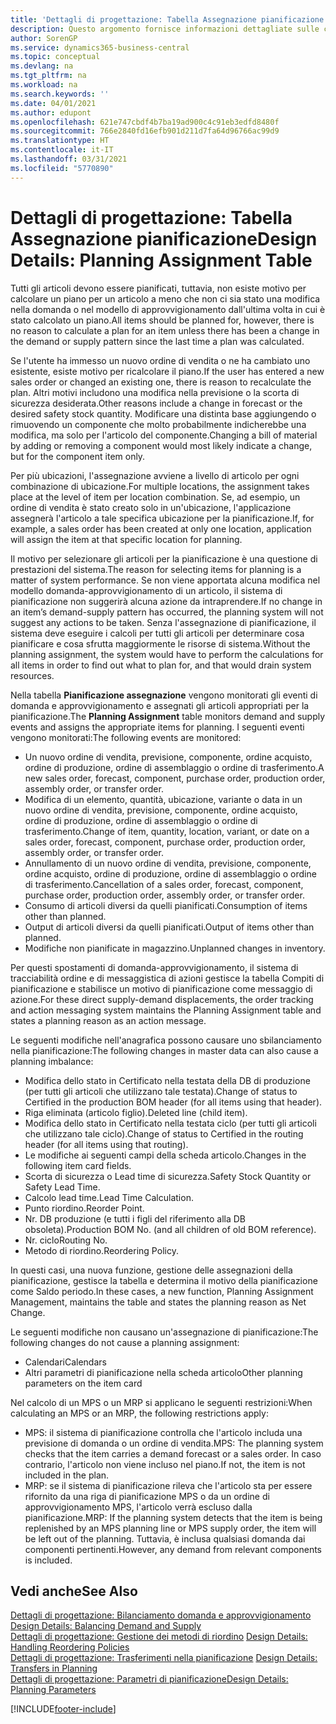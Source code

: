 ```yaml
---
title: 'Dettagli di progettazione: Tabella Assegnazione pianificazione | Microsoft Docs'
description: Questo argomento fornisce informazioni dettagliate sulle conseguenze relative alla modifica del metodo di pianificazione per un articolo.
author: SorenGP
ms.service: dynamics365-business-central
ms.topic: conceptual
ms.devlang: na
ms.tgt_pltfrm: na
ms.workload: na
ms.search.keywords: ''
ms.date: 04/01/2021
ms.author: edupont
ms.openlocfilehash: 621e747cbdf4b7ba19ad900c4c91eb3edfd8480f
ms.sourcegitcommit: 766e2840fd16efb901d211d7fa64d96766ac99d9
ms.translationtype: HT
ms.contentlocale: it-IT
ms.lasthandoff: 03/31/2021
ms.locfileid: "5770890"
---
```

# <a name="design-details-planning-assignment-table"></a><span data-ttu-id="df084-103">Dettagli di progettazione: Tabella Assegnazione pianificazione</span><span class="sxs-lookup"><span data-stu-id="df084-103">Design Details: Planning Assignment Table</span></span>
<span data-ttu-id="df084-104">Tutti gli articoli devono essere pianificati, tuttavia, non esiste motivo per calcolare un piano per un articolo a meno che non ci sia stato una modifica nella domanda o nel modello di approvvigionamento dall'ultima volta in cui è stato calcolato un piano.</span><span class="sxs-lookup"><span data-stu-id="df084-104">All items should be planned for, however, there is no reason to calculate a plan for an item unless there has been a change in the demand or supply pattern since the last time a plan was calculated.</span></span>  

<span data-ttu-id="df084-105">Se l'utente ha immesso un nuovo ordine di vendita o ne ha cambiato uno esistente, esiste motivo per ricalcolare il piano.</span><span class="sxs-lookup"><span data-stu-id="df084-105">If the user has entered a new sales order or changed an existing one, there is reason to recalculate the plan.</span></span> <span data-ttu-id="df084-106">Altri motivi includono una modifica nella previsione o la scorta di sicurezza desiderata.</span><span class="sxs-lookup"><span data-stu-id="df084-106">Other reasons include a change in forecast or the desired safety stock quantity.</span></span> <span data-ttu-id="df084-107">Modificare una distinta base aggiungendo o rimuovendo un componente che molto probabilmente indicherebbe una modifica, ma solo per l'articolo del componente.</span><span class="sxs-lookup"><span data-stu-id="df084-107">Changing a bill of material by adding or removing a component would most likely indicate a change, but for the component item only.</span></span>  

<span data-ttu-id="df084-108">Per più ubicazioni, l'assegnazione avviene a livello di articolo per ogni combinazione di ubicazione.</span><span class="sxs-lookup"><span data-stu-id="df084-108">For multiple locations, the assignment takes place at the level of item per location combination.</span></span> <span data-ttu-id="df084-109">Se, ad esempio, un ordine di vendita è stato creato solo in un'ubicazione, l'applicazione assegnerà l'articolo a tale specifica ubicazione per la pianificazione.</span><span class="sxs-lookup"><span data-stu-id="df084-109">If, for example, a sales order has been created at only one location, application will assign the item at that specific location for planning.</span></span>  

<span data-ttu-id="df084-110">Il motivo per selezionare gli articoli per la pianificazione è una questione di prestazioni del sistema.</span><span class="sxs-lookup"><span data-stu-id="df084-110">The reason for selecting items for planning is a matter of system performance.</span></span> <span data-ttu-id="df084-111">Se non viene apportata alcuna modifica nel modello domanda-approvvigionamento di un articolo, il sistema di pianificazione non suggerirà alcuna azione da intraprendere.</span><span class="sxs-lookup"><span data-stu-id="df084-111">If no change in an item’s demand-supply pattern has occurred, the planning system will not suggest any actions to be taken.</span></span> <span data-ttu-id="df084-112">Senza l'assegnazione di pianificazione, il sistema deve eseguire i calcoli per tutti gli articoli per determinare cosa pianificare e cosa sfrutta maggiormente le risorse di sistema.</span><span class="sxs-lookup"><span data-stu-id="df084-112">Without the planning assignment, the system would have to perform the calculations for all items in order to find out what to plan for, and that would drain system resources.</span></span>  

<span data-ttu-id="df084-113">Nella tabella **Pianificazione assegnazione** vengono monitorati gli eventi di domanda e approvvigionamento e assegnati gli articoli appropriati per la pianificazione.</span><span class="sxs-lookup"><span data-stu-id="df084-113">The **Planning Assignment** table monitors demand and supply events and assigns the appropriate items for planning.</span></span> <span data-ttu-id="df084-114">I seguenti eventi vengono monitorati:</span><span class="sxs-lookup"><span data-stu-id="df084-114">The following events are monitored:</span></span>  

* <span data-ttu-id="df084-115">Un nuovo ordine di vendita, previsione, componente, ordine acquisto, ordine di produzione, ordine di assemblaggio o ordine di trasferimento.</span><span class="sxs-lookup"><span data-stu-id="df084-115">A new sales order, forecast, component, purchase order, production order, assembly order, or transfer order.</span></span>  
* <span data-ttu-id="df084-116">Modifica di un elemento, quantità, ubicazione, variante o data in un nuovo ordine di vendita, previsione, componente, ordine acquisto, ordine di produzione, ordine di assemblaggio o ordine di trasferimento.</span><span class="sxs-lookup"><span data-stu-id="df084-116">Change of item, quantity, location, variant, or date on a sales order, forecast, component, purchase order, production order, assembly order, or transfer order.</span></span>  
* <span data-ttu-id="df084-117">Annullamento di un nuovo ordine di vendita, previsione, componente, ordine acquisto, ordine di produzione, ordine di assemblaggio o ordine di trasferimento.</span><span class="sxs-lookup"><span data-stu-id="df084-117">Cancellation of a sales order, forecast, component, purchase order, production order, assembly order, or transfer order.</span></span>  
* <span data-ttu-id="df084-118">Consumo di articoli diversi da quelli pianificati.</span><span class="sxs-lookup"><span data-stu-id="df084-118">Consumption of items other than planned.</span></span>  
* <span data-ttu-id="df084-119">Output di articoli diversi da quelli pianificati.</span><span class="sxs-lookup"><span data-stu-id="df084-119">Output of items other than planned.</span></span>  
* <span data-ttu-id="df084-120">Modifiche non pianificate in magazzino.</span><span class="sxs-lookup"><span data-stu-id="df084-120">Unplanned changes in inventory.</span></span>  

<span data-ttu-id="df084-121">Per questi spostamenti di domanda-approvvigionamento, il sistema di tracciabilità ordine e di messaggistica di azioni gestisce la tabella Compiti di pianificazione e stabilisce un motivo di pianificazione come messaggio di azione.</span><span class="sxs-lookup"><span data-stu-id="df084-121">For these direct supply-demand displacements, the order tracking and action messaging system maintains the Planning Assignment table and states a planning reason as an action message.</span></span>  

<span data-ttu-id="df084-122">Le seguenti modifiche nell'anagrafica possono causare uno sbilanciamento nella pianificazione:</span><span class="sxs-lookup"><span data-stu-id="df084-122">The following changes in master data can also cause a planning imbalance:</span></span>  

* <span data-ttu-id="df084-123">Modifica dello stato in Certificato nella testata della DB di produzione (per tutti gli articoli che utilizzano tale testata).</span><span class="sxs-lookup"><span data-stu-id="df084-123">Change of status to Certified in the production BOM header (for all items using that header).</span></span>  
* <span data-ttu-id="df084-124">Riga eliminata (articolo figlio).</span><span class="sxs-lookup"><span data-stu-id="df084-124">Deleted line (child item).</span></span>  
* <span data-ttu-id="df084-125">Modifica dello stato in Certificato nella testata ciclo (per tutti gli articoli che utilizzano tale ciclo).</span><span class="sxs-lookup"><span data-stu-id="df084-125">Change of status to Certified in the routing header (for all items using that routing).</span></span>  
* <span data-ttu-id="df084-126">Le modifiche ai seguenti campi della scheda articolo.</span><span class="sxs-lookup"><span data-stu-id="df084-126">Changes in the following item card fields.</span></span>  
* <span data-ttu-id="df084-127">Scorta di sicurezza o Lead time di sicurezza.</span><span class="sxs-lookup"><span data-stu-id="df084-127">Safety Stock Quantity or Safety Lead Time.</span></span>  
* <span data-ttu-id="df084-128">Calcolo lead time.</span><span class="sxs-lookup"><span data-stu-id="df084-128">Lead Time Calculation.</span></span>  
* <span data-ttu-id="df084-129">Punto riordino.</span><span class="sxs-lookup"><span data-stu-id="df084-129">Reorder Point.</span></span>  
* <span data-ttu-id="df084-130">Nr. DB produzione (e tutti i figli del riferimento alla DB obsoleta).</span><span class="sxs-lookup"><span data-stu-id="df084-130">Production BOM No. (and all children of old BOM reference).</span></span>  
* <span data-ttu-id="df084-131">Nr. ciclo</span><span class="sxs-lookup"><span data-stu-id="df084-131">Routing No.</span></span>  
* <span data-ttu-id="df084-132">Metodo di riordino.</span><span class="sxs-lookup"><span data-stu-id="df084-132">Reordering Policy.</span></span>  

<span data-ttu-id="df084-133">In questi casi, una nuova funzione, gestione delle assegnazioni della pianificazione, gestisce la tabella e determina il motivo della pianificazione come Saldo periodo.</span><span class="sxs-lookup"><span data-stu-id="df084-133">In these cases, a new function, Planning Assignment Management, maintains the table and states the planning reason as Net Change.</span></span>  

<span data-ttu-id="df084-134">Le seguenti modifiche non causano un'assegnazione di pianificazione:</span><span class="sxs-lookup"><span data-stu-id="df084-134">The following changes do not cause a planning assignment:</span></span>  

* <span data-ttu-id="df084-135">Calendari</span><span class="sxs-lookup"><span data-stu-id="df084-135">Calendars</span></span>  
* <span data-ttu-id="df084-136">Altri parametri di pianificazione nella scheda articolo</span><span class="sxs-lookup"><span data-stu-id="df084-136">Other planning parameters on the item card</span></span>  

<span data-ttu-id="df084-137">Nel calcolo di un MPS o un MRP si applicano le seguenti restrizioni:</span><span class="sxs-lookup"><span data-stu-id="df084-137">When calculating an MPS or an MRP, the following restrictions apply:</span></span>  

* <span data-ttu-id="df084-138">MPS: il sistema di pianificazione controlla che l'articolo includa una previsione di domanda o un ordine di vendita.</span><span class="sxs-lookup"><span data-stu-id="df084-138">MPS: The planning system checks that the item carries a demand forecast or a sales order.</span></span> <span data-ttu-id="df084-139">In caso contrario, l'articolo non viene incluso nel piano.</span><span class="sxs-lookup"><span data-stu-id="df084-139">If not, the item is not included in the plan.</span></span>  
* <span data-ttu-id="df084-140">MRP: se il sistema di pianificazione rileva che l'articolo sta per essere rifornito da una riga di pianificazione MPS o da un ordine di approvvigionamento MPS, l'articolo verrà escluso dalla pianificazione.</span><span class="sxs-lookup"><span data-stu-id="df084-140">MRP: If the planning system detects that the item is being replenished by an MPS planning line or MPS supply order, the item will be left out of the planning.</span></span> <span data-ttu-id="df084-141">Tuttavia, è inclusa qualsiasi domanda dai componenti pertinenti.</span><span class="sxs-lookup"><span data-stu-id="df084-141">However, any demand from relevant components is included.</span></span>  

## <a name="see-also"></a><span data-ttu-id="df084-142">Vedi anche</span><span class="sxs-lookup"><span data-stu-id="df084-142">See Also</span></span>  
<span data-ttu-id="df084-143">[Dettagli di progettazione: Bilanciamento domanda e approvvigionamento](design-details-balancing-demand-and-supply.md) </span><span class="sxs-lookup"><span data-stu-id="df084-143">[Design Details: Balancing Demand and Supply](design-details-balancing-demand-and-supply.md) </span></span>  
<span data-ttu-id="df084-144">[Dettagli di progettazione: Gestione dei metodi di riordino](design-details-handling-reordering-policies.md) </span><span class="sxs-lookup"><span data-stu-id="df084-144">[Design Details: Handling Reordering Policies](design-details-handling-reordering-policies.md) </span></span>  
<span data-ttu-id="df084-145">[Dettagli di progettazione: Trasferimenti nella pianificazione](design-details-transfers-in-planning.md) </span><span class="sxs-lookup"><span data-stu-id="df084-145">[Design Details: Transfers in Planning](design-details-transfers-in-planning.md) </span></span>  
[<span data-ttu-id="df084-146">Dettagli di progettazione: Parametri di pianificazione</span><span class="sxs-lookup"><span data-stu-id="df084-146">Design Details: Planning Parameters</span></span>](design-details-planning-parameters.md)  


[!INCLUDE[footer-include](includes/footer-banner.md)]